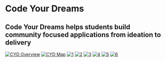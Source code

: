 # Code Your Dreams
## Code Your Dreams helps students build community focused applications from ideation to delivery
[![CYD Overview][cyd-image]][cyd-url]
[![CYD Map][map-image]][map-url]
[![1][1-image]][1-url]
[![2][2-image]][2-url]
[![3][3-image]][3-url]
[![4][4-image]][4-url]
[![5][5-image]][5-url]
[![6][6-image]][6-url]

<!-- Markdown link & img dfn's -->
[cyd-image]: https://user-images.githubusercontent.com/30474080/60458098-51a34400-9c03-11e9-89f9-344567020e75.png
[cyd-url]: https://user-images.githubusercontent.com/30474080/60458098-51a34400-9c03-11e9-89f9-344567020e75.png
[map-image]: https://user-images.githubusercontent.com/30474080/60458225-a6df5580-9c03-11e9-8b89-f435c305dc5e.png
[map-url]: https://user-images.githubusercontent.com/30474080/60458225-a6df5580-9c03-11e9-8b89-f435c305dc5e.png
[1-image]: https://user-images.githubusercontent.com/30474080/60458786-1f92e180-9c05-11e9-96c2-b1bf08638169.png
[1-url]: https://user-images.githubusercontent.com/30474080/60458786-1f92e180-9c05-11e9-96c2-b1bf08638169.png
[2-image]: https://user-images.githubusercontent.com/30474080/60458861-4d782600-9c05-11e9-9e36-974f9c62285d.png
[2-url]: https://user-images.githubusercontent.com/30474080/60458861-4d782600-9c05-11e9-9e36-974f9c62285d.png
[2-image]: https://user-images.githubusercontent.com/30474080/60458861-4d782600-9c05-11e9-9e36-974f9c62285d.png
[2-url]: https://user-images.githubusercontent.com/30474080/60458861-4d782600-9c05-11e9-9e36-974f9c62285d.png
[3-image]: https://user-images.githubusercontent.com/30474080/60458912-68e33100-9c05-11e9-9c18-08bec37804fe.png
[3-url]: https://user-images.githubusercontent.com/30474080/60458912-68e33100-9c05-11e9-9c18-08bec37804fe.png
[4-image]: https://user-images.githubusercontent.com/30474080/60458963-8617ff80-9c05-11e9-8bc3-24f039453fe7.png
[4-url]: https://user-images.githubusercontent.com/30474080/60458963-8617ff80-9c05-11e9-8bc3-24f039453fe7.png
[5-image]: https://user-images.githubusercontent.com/30474080/60459005-9d56ed00-9c05-11e9-9133-19a0b8ca5b55.png
[5-url]: https://user-images.githubusercontent.com/30474080/60459005-9d56ed00-9c05-11e9-9133-19a0b8ca5b55.png
[6-image]: https://user-images.githubusercontent.com/30474080/60459037-b495da80-9c05-11e9-8a3f-73b428fa45b2.png
[6-url]: https://user-images.githubusercontent.com/30474080/60459037-b495da80-9c05-11e9-8a3f-73b428fa45b2.png
